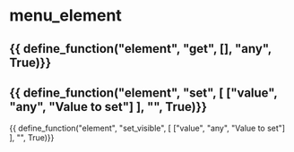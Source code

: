 # menu_element

{{ define_function("element", "get", [], "any", True)}}
---
{{ define_function("element", "set", [
    ["value", "any", "Value to set"]
], "", True)}}
---
{{ define_function("element", "set_visible", [
    ["value", "any", "Value to set"]
], "", True)}}
